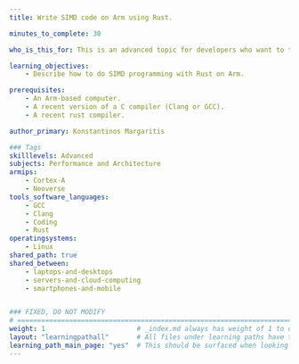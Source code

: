 ```yaml
---
title: Write SIMD code on Arm using Rust.

minutes_to_complete: 30

who_is_this_for: This is an advanced topic for developers who want to take advantage of SIMD on Arm systems using Rust.

learning_objectives: 
    - Describe how to do SIMD programming with Rust on Arm.

prerequisites:
    - An Arm-based computer.
    - A recent version of a C compiler (Clang or GCC).
    - A recent rust compiler.

author_primary: Konstantinos Margaritis

### Tags
skilllevels: Advanced
subjects: Performance and Architecture
armips:
    - Cortex-A
    - Neoverse
tools_software_languages:
    - GCC
    - Clang
    - Coding
    - Rust
operatingsystems:
    - Linux
shared_path: true
shared_between:
    - laptops-and-desktops
    - servers-and-cloud-computing
    - smartphones-and-mobile


### FIXED, DO NOT MODIFY
# ================================================================================
weight: 1                       # _index.md always has weight of 1 to order correctly
layout: "learningpathall"       # All files under learning paths have this same wrapper
learning_path_main_page: "yes"  # This should be surfaced when looking for related content. Only set for _index.md of learning path content.
---
```

